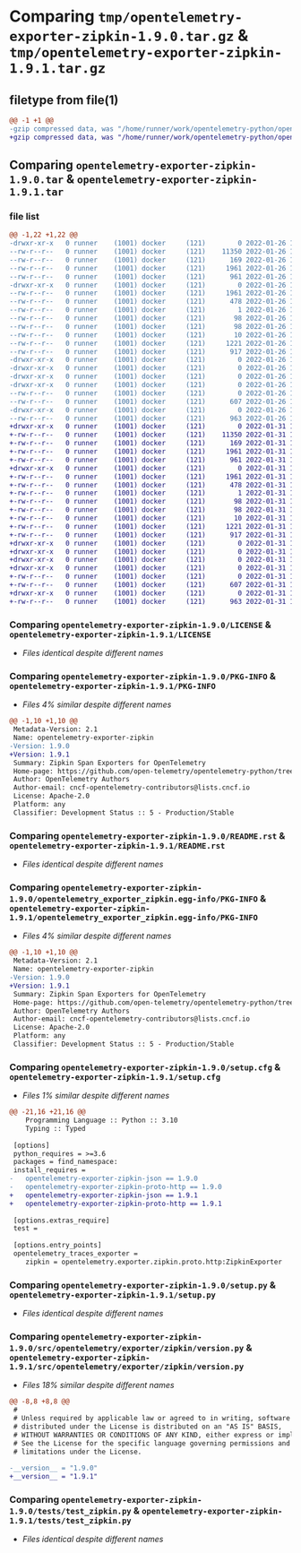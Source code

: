 # Comparing `tmp/opentelemetry-exporter-zipkin-1.9.0.tar.gz` & `tmp/opentelemetry-exporter-zipkin-1.9.1.tar.gz`

## filetype from file(1)

```diff
@@ -1 +1 @@
-gzip compressed data, was "/home/runner/work/opentelemetry-python/opentelemetry-python/dist/opentelemetry-exporter-zipkin-1.9.0.tar", last modified: Wed Jan 26 18:29:18 2022, max compression
+gzip compressed data, was "/home/runner/work/opentelemetry-python/opentelemetry-python/dist/opentelemetry-exporter-zipkin-1.9.1.tar", last modified: Mon Jan 31 10:09:52 2022, max compression
```

## Comparing `opentelemetry-exporter-zipkin-1.9.0.tar` & `opentelemetry-exporter-zipkin-1.9.1.tar`

### file list

```diff
@@ -1,22 +1,22 @@
-drwxr-xr-x   0 runner    (1001) docker     (121)        0 2022-01-26 18:29:18.000000 opentelemetry-exporter-zipkin-1.9.0/
--rw-r--r--   0 runner    (1001) docker     (121)    11350 2022-01-26 18:29:09.000000 opentelemetry-exporter-zipkin-1.9.0/LICENSE
--rw-r--r--   0 runner    (1001) docker     (121)      169 2022-01-26 18:29:09.000000 opentelemetry-exporter-zipkin-1.9.0/MANIFEST.in
--rw-r--r--   0 runner    (1001) docker     (121)     1961 2022-01-26 18:29:18.000000 opentelemetry-exporter-zipkin-1.9.0/PKG-INFO
--rw-r--r--   0 runner    (1001) docker     (121)      961 2022-01-26 18:29:09.000000 opentelemetry-exporter-zipkin-1.9.0/README.rst
-drwxr-xr-x   0 runner    (1001) docker     (121)        0 2022-01-26 18:29:18.000000 opentelemetry-exporter-zipkin-1.9.0/opentelemetry_exporter_zipkin.egg-info/
--rw-r--r--   0 runner    (1001) docker     (121)     1961 2022-01-26 18:29:18.000000 opentelemetry-exporter-zipkin-1.9.0/opentelemetry_exporter_zipkin.egg-info/PKG-INFO
--rw-r--r--   0 runner    (1001) docker     (121)      478 2022-01-26 18:29:18.000000 opentelemetry-exporter-zipkin-1.9.0/opentelemetry_exporter_zipkin.egg-info/SOURCES.txt
--rw-r--r--   0 runner    (1001) docker     (121)        1 2022-01-26 18:29:18.000000 opentelemetry-exporter-zipkin-1.9.0/opentelemetry_exporter_zipkin.egg-info/dependency_links.txt
--rw-r--r--   0 runner    (1001) docker     (121)       98 2022-01-26 18:29:18.000000 opentelemetry-exporter-zipkin-1.9.0/opentelemetry_exporter_zipkin.egg-info/entry_points.txt
--rw-r--r--   0 runner    (1001) docker     (121)       98 2022-01-26 18:29:18.000000 opentelemetry-exporter-zipkin-1.9.0/opentelemetry_exporter_zipkin.egg-info/requires.txt
--rw-r--r--   0 runner    (1001) docker     (121)       10 2022-01-26 18:29:18.000000 opentelemetry-exporter-zipkin-1.9.0/opentelemetry_exporter_zipkin.egg-info/top_level.txt
--rw-r--r--   0 runner    (1001) docker     (121)     1221 2022-01-26 18:29:18.000000 opentelemetry-exporter-zipkin-1.9.0/setup.cfg
--rw-r--r--   0 runner    (1001) docker     (121)      917 2022-01-26 18:29:09.000000 opentelemetry-exporter-zipkin-1.9.0/setup.py
-drwxr-xr-x   0 runner    (1001) docker     (121)        0 2022-01-26 18:29:18.000000 opentelemetry-exporter-zipkin-1.9.0/src/
-drwxr-xr-x   0 runner    (1001) docker     (121)        0 2022-01-26 18:29:18.000000 opentelemetry-exporter-zipkin-1.9.0/src/opentelemetry/
-drwxr-xr-x   0 runner    (1001) docker     (121)        0 2022-01-26 18:29:18.000000 opentelemetry-exporter-zipkin-1.9.0/src/opentelemetry/exporter/
-drwxr-xr-x   0 runner    (1001) docker     (121)        0 2022-01-26 18:29:18.000000 opentelemetry-exporter-zipkin-1.9.0/src/opentelemetry/exporter/zipkin/
--rw-r--r--   0 runner    (1001) docker     (121)        0 2022-01-26 18:29:09.000000 opentelemetry-exporter-zipkin-1.9.0/src/opentelemetry/exporter/zipkin/py.typed
--rw-r--r--   0 runner    (1001) docker     (121)      607 2022-01-26 18:29:09.000000 opentelemetry-exporter-zipkin-1.9.0/src/opentelemetry/exporter/zipkin/version.py
-drwxr-xr-x   0 runner    (1001) docker     (121)        0 2022-01-26 18:29:18.000000 opentelemetry-exporter-zipkin-1.9.0/tests/
--rw-r--r--   0 runner    (1001) docker     (121)      963 2022-01-26 18:29:09.000000 opentelemetry-exporter-zipkin-1.9.0/tests/test_zipkin.py
+drwxr-xr-x   0 runner    (1001) docker     (121)        0 2022-01-31 10:09:52.000000 opentelemetry-exporter-zipkin-1.9.1/
+-rw-r--r--   0 runner    (1001) docker     (121)    11350 2022-01-31 10:09:42.000000 opentelemetry-exporter-zipkin-1.9.1/LICENSE
+-rw-r--r--   0 runner    (1001) docker     (121)      169 2022-01-31 10:09:42.000000 opentelemetry-exporter-zipkin-1.9.1/MANIFEST.in
+-rw-r--r--   0 runner    (1001) docker     (121)     1961 2022-01-31 10:09:52.000000 opentelemetry-exporter-zipkin-1.9.1/PKG-INFO
+-rw-r--r--   0 runner    (1001) docker     (121)      961 2022-01-31 10:09:42.000000 opentelemetry-exporter-zipkin-1.9.1/README.rst
+drwxr-xr-x   0 runner    (1001) docker     (121)        0 2022-01-31 10:09:52.000000 opentelemetry-exporter-zipkin-1.9.1/opentelemetry_exporter_zipkin.egg-info/
+-rw-r--r--   0 runner    (1001) docker     (121)     1961 2022-01-31 10:09:52.000000 opentelemetry-exporter-zipkin-1.9.1/opentelemetry_exporter_zipkin.egg-info/PKG-INFO
+-rw-r--r--   0 runner    (1001) docker     (121)      478 2022-01-31 10:09:52.000000 opentelemetry-exporter-zipkin-1.9.1/opentelemetry_exporter_zipkin.egg-info/SOURCES.txt
+-rw-r--r--   0 runner    (1001) docker     (121)        1 2022-01-31 10:09:52.000000 opentelemetry-exporter-zipkin-1.9.1/opentelemetry_exporter_zipkin.egg-info/dependency_links.txt
+-rw-r--r--   0 runner    (1001) docker     (121)       98 2022-01-31 10:09:52.000000 opentelemetry-exporter-zipkin-1.9.1/opentelemetry_exporter_zipkin.egg-info/entry_points.txt
+-rw-r--r--   0 runner    (1001) docker     (121)       98 2022-01-31 10:09:52.000000 opentelemetry-exporter-zipkin-1.9.1/opentelemetry_exporter_zipkin.egg-info/requires.txt
+-rw-r--r--   0 runner    (1001) docker     (121)       10 2022-01-31 10:09:52.000000 opentelemetry-exporter-zipkin-1.9.1/opentelemetry_exporter_zipkin.egg-info/top_level.txt
+-rw-r--r--   0 runner    (1001) docker     (121)     1221 2022-01-31 10:09:52.000000 opentelemetry-exporter-zipkin-1.9.1/setup.cfg
+-rw-r--r--   0 runner    (1001) docker     (121)      917 2022-01-31 10:09:42.000000 opentelemetry-exporter-zipkin-1.9.1/setup.py
+drwxr-xr-x   0 runner    (1001) docker     (121)        0 2022-01-31 10:09:52.000000 opentelemetry-exporter-zipkin-1.9.1/src/
+drwxr-xr-x   0 runner    (1001) docker     (121)        0 2022-01-31 10:09:52.000000 opentelemetry-exporter-zipkin-1.9.1/src/opentelemetry/
+drwxr-xr-x   0 runner    (1001) docker     (121)        0 2022-01-31 10:09:52.000000 opentelemetry-exporter-zipkin-1.9.1/src/opentelemetry/exporter/
+drwxr-xr-x   0 runner    (1001) docker     (121)        0 2022-01-31 10:09:52.000000 opentelemetry-exporter-zipkin-1.9.1/src/opentelemetry/exporter/zipkin/
+-rw-r--r--   0 runner    (1001) docker     (121)        0 2022-01-31 10:09:42.000000 opentelemetry-exporter-zipkin-1.9.1/src/opentelemetry/exporter/zipkin/py.typed
+-rw-r--r--   0 runner    (1001) docker     (121)      607 2022-01-31 10:09:42.000000 opentelemetry-exporter-zipkin-1.9.1/src/opentelemetry/exporter/zipkin/version.py
+drwxr-xr-x   0 runner    (1001) docker     (121)        0 2022-01-31 10:09:52.000000 opentelemetry-exporter-zipkin-1.9.1/tests/
+-rw-r--r--   0 runner    (1001) docker     (121)      963 2022-01-31 10:09:42.000000 opentelemetry-exporter-zipkin-1.9.1/tests/test_zipkin.py
```

### Comparing `opentelemetry-exporter-zipkin-1.9.0/LICENSE` & `opentelemetry-exporter-zipkin-1.9.1/LICENSE`

 * *Files identical despite different names*

### Comparing `opentelemetry-exporter-zipkin-1.9.0/PKG-INFO` & `opentelemetry-exporter-zipkin-1.9.1/PKG-INFO`

 * *Files 4% similar despite different names*

```diff
@@ -1,10 +1,10 @@
 Metadata-Version: 2.1
 Name: opentelemetry-exporter-zipkin
-Version: 1.9.0
+Version: 1.9.1
 Summary: Zipkin Span Exporters for OpenTelemetry
 Home-page: https://github.com/open-telemetry/opentelemetry-python/tree/main/exporter/opentelemetry-exporter-zipkin
 Author: OpenTelemetry Authors
 Author-email: cncf-opentelemetry-contributors@lists.cncf.io
 License: Apache-2.0
 Platform: any
 Classifier: Development Status :: 5 - Production/Stable
```

### Comparing `opentelemetry-exporter-zipkin-1.9.0/README.rst` & `opentelemetry-exporter-zipkin-1.9.1/README.rst`

 * *Files identical despite different names*

### Comparing `opentelemetry-exporter-zipkin-1.9.0/opentelemetry_exporter_zipkin.egg-info/PKG-INFO` & `opentelemetry-exporter-zipkin-1.9.1/opentelemetry_exporter_zipkin.egg-info/PKG-INFO`

 * *Files 4% similar despite different names*

```diff
@@ -1,10 +1,10 @@
 Metadata-Version: 2.1
 Name: opentelemetry-exporter-zipkin
-Version: 1.9.0
+Version: 1.9.1
 Summary: Zipkin Span Exporters for OpenTelemetry
 Home-page: https://github.com/open-telemetry/opentelemetry-python/tree/main/exporter/opentelemetry-exporter-zipkin
 Author: OpenTelemetry Authors
 Author-email: cncf-opentelemetry-contributors@lists.cncf.io
 License: Apache-2.0
 Platform: any
 Classifier: Development Status :: 5 - Production/Stable
```

### Comparing `opentelemetry-exporter-zipkin-1.9.0/setup.cfg` & `opentelemetry-exporter-zipkin-1.9.1/setup.cfg`

 * *Files 1% similar despite different names*

```diff
@@ -21,16 +21,16 @@
 	Programming Language :: Python :: 3.10
 	Typing :: Typed
 
 [options]
 python_requires = >=3.6
 packages = find_namespace:
 install_requires = 
-	opentelemetry-exporter-zipkin-json == 1.9.0
-	opentelemetry-exporter-zipkin-proto-http == 1.9.0
+	opentelemetry-exporter-zipkin-json == 1.9.1
+	opentelemetry-exporter-zipkin-proto-http == 1.9.1
 
 [options.extras_require]
 test = 
 
 [options.entry_points]
 opentelemetry_traces_exporter = 
 	zipkin = opentelemetry.exporter.zipkin.proto.http:ZipkinExporter
```

### Comparing `opentelemetry-exporter-zipkin-1.9.0/setup.py` & `opentelemetry-exporter-zipkin-1.9.1/setup.py`

 * *Files identical despite different names*

### Comparing `opentelemetry-exporter-zipkin-1.9.0/src/opentelemetry/exporter/zipkin/version.py` & `opentelemetry-exporter-zipkin-1.9.1/src/opentelemetry/exporter/zipkin/version.py`

 * *Files 18% similar despite different names*

```diff
@@ -8,8 +8,8 @@
 #
 # Unless required by applicable law or agreed to in writing, software
 # distributed under the License is distributed on an "AS IS" BASIS,
 # WITHOUT WARRANTIES OR CONDITIONS OF ANY KIND, either express or implied.
 # See the License for the specific language governing permissions and
 # limitations under the License.
 
-__version__ = "1.9.0"
+__version__ = "1.9.1"
```

### Comparing `opentelemetry-exporter-zipkin-1.9.0/tests/test_zipkin.py` & `opentelemetry-exporter-zipkin-1.9.1/tests/test_zipkin.py`

 * *Files identical despite different names*

